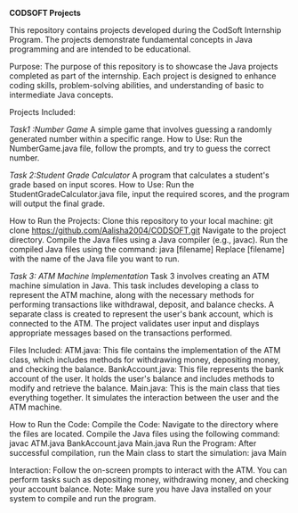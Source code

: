 ****CODSOFT Projects****

This repository contains projects developed during the CodSoft Internship Program. The projects demonstrate fundamental concepts in Java programming and are intended to be educational.

Purpose:
The purpose of this repository is to showcase the Java projects completed as part of the internship. Each project is designed to enhance coding skills, problem-solving abilities, and understanding of basic to intermediate Java concepts.

Projects Included:

_Task1 :Number Game_
A simple game that involves guessing a randomly generated number within a specific range.
How to Use: Run the NumberGame.java file, follow the prompts, and try to guess the correct number.

_Task 2:Student Grade Calculator_
A program that calculates a student's grade based on input scores.
How to Use: Run the StudentGradeCalculator.java file, input the required scores, and the program will output the final grade.

How to Run the Projects:
Clone this repository to your local machine:
git clone https://github.com/Aalisha2004/CODSOFT.git
Navigate to the project directory.
Compile the Java files using a Java compiler (e.g., javac).
Run the compiled Java files using the command:
java [filename]
Replace [filename] with the name of the Java file you want to run.

_Task 3: ATM Machine Implementation_
Task 3 involves creating an ATM machine simulation in Java. This task includes developing a class to represent the ATM machine, along with the necessary methods for performing transactions like withdrawal, deposit, and balance checks. A separate class is created to represent the user's bank account, which is connected to the ATM. The project validates user input and displays appropriate messages based on the transactions performed.

Files Included:
ATM.java: This file contains the implementation of the ATM class, which includes methods for withdrawing money, depositing money, and checking the balance.
BankAccount.java: This file represents the bank account of the user. It holds the user's balance and includes methods to modify and retrieve the balance.
Main.java: This is the main class that ties everything together. It simulates the interaction between the user and the ATM machine.

How to Run the Code:
Compile the Code:
Navigate to the directory where the files are located.
Compile the Java files using the following command:
javac ATM.java BankAccount.java Main.java
Run the Program:
After successful compilation, run the Main class to start the simulation:
java Main

Interaction:
Follow the on-screen prompts to interact with the ATM. You can perform tasks such as depositing money, withdrawing money, and checking your account balance.
Note: Make sure you have Java installed on your system to compile and run the program.



